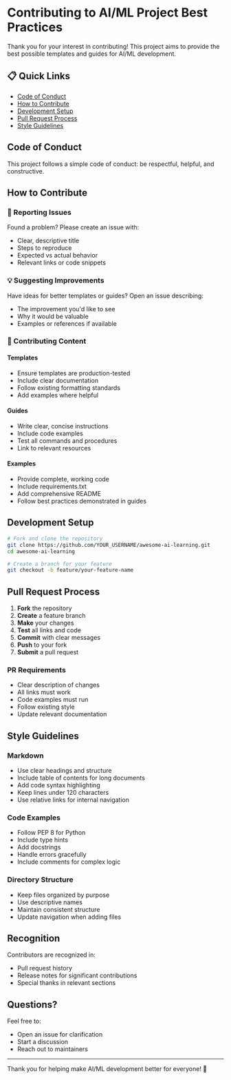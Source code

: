 # Contributing to AI/ML Project Best Practices

Thank you for your interest in contributing! This project aims to provide the best possible templates and guides for AI/ML development.

## 📋 Quick Links

- [Code of Conduct](#code-of-conduct)
- [How to Contribute](#how-to-contribute)
- [Development Setup](#development-setup)
- [Pull Request Process](#pull-request-process)
- [Style Guidelines](#style-guidelines)

## Code of Conduct

This project follows a simple code of conduct: be respectful, helpful, and constructive. 

## How to Contribute

### 🐛 Reporting Issues

Found a problem? Please create an issue with:
- Clear, descriptive title
- Steps to reproduce
- Expected vs actual behavior
- Relevant links or code snippets

### 💡 Suggesting Improvements

Have ideas for better templates or guides? Open an issue describing:
- The improvement you'd like to see
- Why it would be valuable
- Examples or references if available

### 📝 Contributing Content

#### Templates
- Ensure templates are production-tested
- Include clear documentation
- Follow existing formatting standards
- Add examples where helpful

#### Guides
- Write clear, concise instructions
- Include code examples
- Test all commands and procedures
- Link to relevant resources

#### Examples
- Provide complete, working code
- Include requirements.txt
- Add comprehensive README
- Follow best practices demonstrated in guides

## Development Setup

```bash
# Fork and clone the repository
git clone https://github.com/YOUR_USERNAME/awesome-ai-learning.git
cd awesome-ai-learning

# Create a branch for your feature
git checkout -b feature/your-feature-name
```

## Pull Request Process

1. **Fork** the repository
2. **Create** a feature branch
3. **Make** your changes
4. **Test** all links and code
5. **Commit** with clear messages
6. **Push** to your fork
7. **Submit** a pull request

### PR Requirements
- Clear description of changes
- All links must work
- Code examples must run
- Follow existing style
- Update relevant documentation

## Style Guidelines

### Markdown
- Use clear headings and structure
- Include table of contents for long documents
- Add code syntax highlighting
- Keep lines under 120 characters
- Use relative links for internal navigation

### Code Examples
- Follow PEP 8 for Python
- Include type hints
- Add docstrings
- Handle errors gracefully
- Include comments for complex logic

### Directory Structure
- Keep files organized by purpose
- Use descriptive names
- Maintain consistent structure
- Update navigation when adding files

## Recognition

Contributors are recognized in:
- Pull request history
- Release notes for significant contributions
- Special thanks in relevant sections

## Questions?

Feel free to:
- Open an issue for clarification
- Start a discussion
- Reach out to maintainers

---

Thank you for helping make AI/ML development better for everyone! 🚀